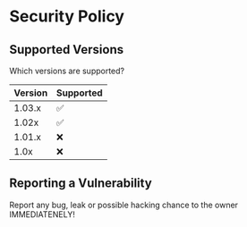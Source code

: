 # Security Policy

## Supported Versions

Which versions are supported?

| Version | Supported          |
| ------- | ------------------ |
| 1.03.x  | :white_check_mark: |
| 1.02x   | :white_check_mark: |
| 1.01.x  | :x:                |
| 1.0x    | :x:                |

## Reporting a Vulnerability

Report any bug, leak or possible hacking chance to the owner IMMEDIATENELY!
